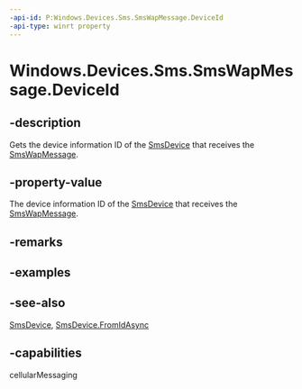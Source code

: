 ----api-id: P:Windows.Devices.Sms.SmsWapMessage.DeviceId
-api-type: winrt property
---<!-- Property syntaxpublic string DeviceId { get; }--># Windows.Devices.Sms.SmsWapMessage.DeviceId## -descriptionGets the device information ID of the [SmsDevice](smsdevice.md) that receives the [SmsWapMessage](smswapmessage.md).## -property-valueThe device information ID of the [SmsDevice](smsdevice.md) that receives the [SmsWapMessage](smswapmessage.md).## -remarks## -examples## -see-also[SmsDevice](smsdevice.md), [SmsDevice.FromIdAsync](smsdevice_fromidasync.md)## -capabilitiescellularMessaging